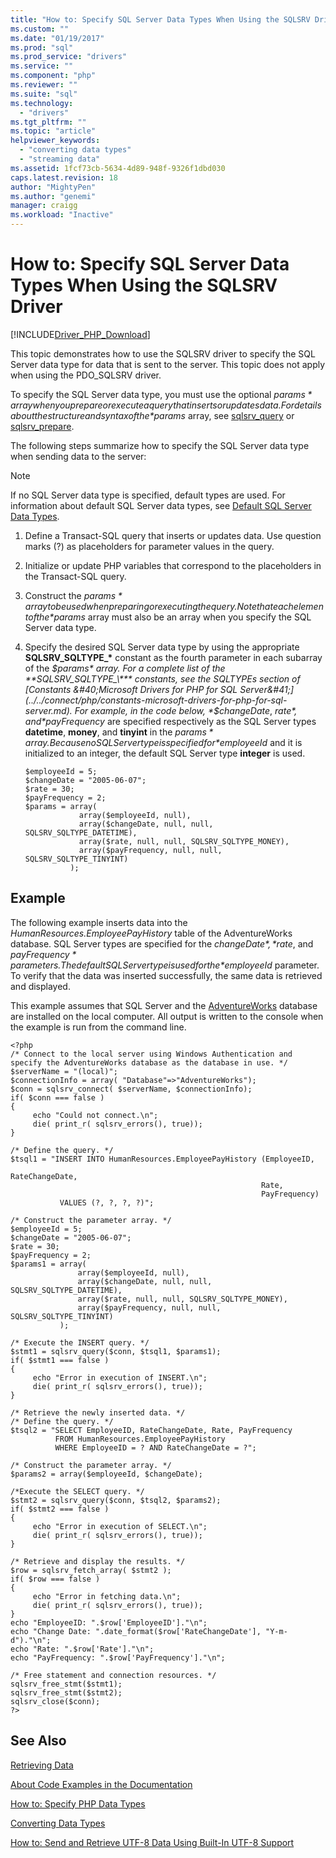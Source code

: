 ```yaml
---
title: "How to: Specify SQL Server Data Types When Using the SQLSRV Driver | Microsoft Docs"
ms.custom: ""
ms.date: "01/19/2017"
ms.prod: "sql"
ms.prod_service: "drivers"
ms.service: ""
ms.component: "php"
ms.reviewer: ""
ms.suite: "sql"
ms.technology: 
  - "drivers"
ms.tgt_pltfrm: ""
ms.topic: "article"
helpviewer_keywords: 
  - "converting data types"
  - "streaming data"
ms.assetid: 1fcf73cb-5634-4d89-948f-9326f1dbd030
caps.latest.revision: 18
author: "MightyPen"
ms.author: "genemi"
manager: craigg
ms.workload: "Inactive"
---
```

# How to: Specify SQL Server Data Types When Using the SQLSRV Driver
[!INCLUDE[Driver_PHP_Download](../../includes/driver_php_download.md)]

This topic demonstrates how to use the SQLSRV driver to specify the SQL Server data type for data that is sent to the server. This topic does not apply when using the PDO_SQLSRV driver.  
  
To specify the SQL Server data type, you must use the optional *$params* array when you prepare or execute a query that inserts or updates data. For details about the structure and syntax of the *$params* array, see [sqlsrv_query](../../connect/php/sqlsrv-query.md) or [sqlsrv_prepare](../../connect/php/sqlsrv-prepare.md).  
  
The following steps summarize how to specify the SQL Server data type when sending data to the server:  
  
> [!NOTE]  
> If no SQL Server data type is specified, default types are used. For information about default SQL Server data types, see [Default SQL Server Data Types](../../connect/php/default-sql-server-data-types.md).  
  
1.  Define a Transact-SQL query that inserts or updates data. Use question marks (?) as placeholders for parameter values in the query.  
  
2.  Initialize or update PHP variables that correspond to the placeholders in the Transact-SQL query.  
  
3.  Construct the *$params* array to be used when preparing or executing the query. Note that each element of the *$params* array must also be an array when you specify the SQL Server data type.  
  
4.  Specify the desired SQL Server data type by using the appropriate **SQLSRV_SQLTYPE_\*** constant as the fourth parameter in each subarray of the *$params* array. For a complete list of the **SQLSRV_SQLTYPE_\*** constants, see the SQLTYPEs section of [Constants &#40;Microsoft Drivers for PHP for SQL Server&#41;](../../connect/php/constants-microsoft-drivers-for-php-for-sql-server.md). For example, in the code below, *$changeDate*, *$rate*, and *$payFrequency* are specified respectively as the SQL Server types **datetime**, **money**, and **tinyint** in the *$params* array. Because no SQL Server type is specified for *$employeeId* and it is initialized to an integer, the default SQL Server type **integer** is used.  
  
    ```  
    $employeeId = 5;  
    $changeDate = "2005-06-07";  
    $rate = 30;  
    $payFrequency = 2;  
    $params = array(  
                array($employeeId, null),  
                array($changeDate, null, null, SQLSRV_SQLTYPE_DATETIME),  
                array($rate, null, null, SQLSRV_SQLTYPE_MONEY),  
                array($payFrequency, null, null, SQLSRV_SQLTYPE_TINYINT)  
              );  
    ```  
  
## Example  
The following example inserts data into the *HumanResources.EmployeePayHistory* table of the AdventureWorks database. SQL Server types are specified for the *$changeDate*, *$rate*, and *$payFrequency* parameters. The default SQL Server type is used for the *$employeeId* parameter. To verify that the data was inserted successfully, the same data is retrieved and displayed.  
  
This example assumes that SQL Server and the [AdventureWorks](https://github.com/Microsoft/sql-server-samples/tree/master/samples/databases/adventure-works) database are installed on the local computer. All output is written to the console when the example is run from the command line.  
  
```  
<?php  
/* Connect to the local server using Windows Authentication and   
specify the AdventureWorks database as the database in use. */  
$serverName = "(local)";  
$connectionInfo = array( "Database"=>"AdventureWorks");  
$conn = sqlsrv_connect( $serverName, $connectionInfo);  
if( $conn === false )  
{  
     echo "Could not connect.\n";  
     die( print_r( sqlsrv_errors(), true));  
}  
  
/* Define the query. */  
$tsql1 = "INSERT INTO HumanResources.EmployeePayHistory (EmployeeID,  
                                                        RateChangeDate,  
                                                        Rate,  
                                                        PayFrequency)  
           VALUES (?, ?, ?, ?)";  
  
/* Construct the parameter array. */  
$employeeId = 5;  
$changeDate = "2005-06-07";  
$rate = 30;  
$payFrequency = 2;  
$params1 = array(  
               array($employeeId, null),  
               array($changeDate, null, null, SQLSRV_SQLTYPE_DATETIME),  
               array($rate, null, null, SQLSRV_SQLTYPE_MONEY),  
               array($payFrequency, null, null, SQLSRV_SQLTYPE_TINYINT)  
           );  
  
/* Execute the INSERT query. */  
$stmt1 = sqlsrv_query($conn, $tsql1, $params1);  
if( $stmt1 === false )  
{  
     echo "Error in execution of INSERT.\n";  
     die( print_r( sqlsrv_errors(), true));  
}  
  
/* Retrieve the newly inserted data. */  
/* Define the query. */  
$tsql2 = "SELECT EmployeeID, RateChangeDate, Rate, PayFrequency  
          FROM HumanResources.EmployeePayHistory  
          WHERE EmployeeID = ? AND RateChangeDate = ?";  
  
/* Construct the parameter array. */  
$params2 = array($employeeId, $changeDate);  
  
/*Execute the SELECT query. */  
$stmt2 = sqlsrv_query($conn, $tsql2, $params2);  
if( $stmt2 === false )  
{  
     echo "Error in execution of SELECT.\n";  
     die( print_r( sqlsrv_errors(), true));  
}  
  
/* Retrieve and display the results. */  
$row = sqlsrv_fetch_array( $stmt2 );  
if( $row === false )  
{  
     echo "Error in fetching data.\n";  
     die( print_r( sqlsrv_errors(), true));  
}  
echo "EmployeeID: ".$row['EmployeeID']."\n";  
echo "Change Date: ".date_format($row['RateChangeDate'], "Y-m-d")."\n";  
echo "Rate: ".$row['Rate']."\n";  
echo "PayFrequency: ".$row['PayFrequency']."\n";  
  
/* Free statement and connection resources. */  
sqlsrv_free_stmt($stmt1);  
sqlsrv_free_stmt($stmt2);  
sqlsrv_close($conn);  
?>  
```  
  
## See Also  
[Retrieving Data](../../connect/php/retrieving-data.md)

[About Code Examples in the Documentation](../../connect/php/about-code-examples-in-the-documentation.md)

[How to: Specify PHP Data Types](../../connect/php/how-to-specify-php-data-types.md)

[Converting Data Types](../../connect/php/converting-data-types.md)

[How to: Send and Retrieve UTF-8 Data Using Built-In UTF-8 Support](../../connect/php/how-to-send-and-retrieve-utf-8-data-using-built-in-utf-8-support.md)  
  
